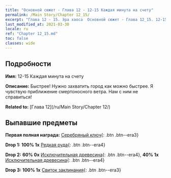 ```yaml
---
title: "Основной сюжет - Глава 12 - 12-15 Каждая минута на счету"
permalink: /Main Story/Chapter 12_15/
excerpt: "Глава 12 - 15. Эра хаоса  Основной сюжет - Глава 12_15. 12-15 Каждая минута на счету"
last_modified_at: 2021-03-30
locale: ru
ref: "Chapter 12_15.md"
toc: false
classes: wide
---
```


## Подробности

 **Имя:** 12-15 Каждая минута на счету

 **Описание:** Быстрее! Нужно захватить город как можно быстрее. Я чувствую приближение смертоносного ветра. Нам с ним не справиться!

 **Related to:** [Глава 12](/ru/Main Story/Chapter 12/)

## Выпавшие предметы

 **Первая полная награда:** [Серебряный ключ](/ru/Items/con_693/){: .btn .btn--era3}

 **Drop 1:** **100% 1x** [Редкая руда](/ru/Items/mat_40/){: .btn .btn--era4}

 **Drop 2:** **60% 0x** [Исключительная древесина](/ru/Items/mat_34/){: .btn .btn--era4}, **40% 1x** [Исключительная древесина](/ru/Items/mat_34/){: .btn .btn--era4}

 **Drop 3:** **100% 1x** [Свиток заклинания](/ru/Items/con_694/){: .btn .btn--era3}

